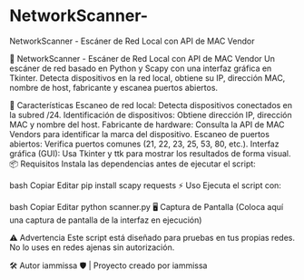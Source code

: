 # NetworkScanner-
NetworkScanner - Escáner de Red Local con API de MAC Vendor

📡 NetworkScanner - Escáner de Red Local con API de MAC Vendor
Un escáner de red basado en Python y Scapy con una interfaz gráfica en Tkinter. Detecta dispositivos en la red local, obtiene su IP, dirección MAC, nombre de host, fabricante y escanea puertos abiertos.

🚀 Características
Escaneo de red local: Detecta dispositivos conectados en la subred /24.
Identificación de dispositivos: Obtiene dirección IP, dirección MAC y nombre del host.
Fabricante de hardware: Consulta la API de MAC Vendors para identificar la marca del dispositivo.
Escaneo de puertos abiertos: Verifica puertos comunes (21, 22, 23, 25, 53, 80, etc.).
Interfaz gráfica (GUI): Usa Tkinter y ttk para mostrar los resultados de forma visual.
📦 Requisitos
Instala las dependencias antes de ejecutar el script:

bash
Copiar
Editar
pip install scapy requests
⚡ Uso
Ejecuta el script con:

bash
Copiar
Editar
python scanner.py
🖥️ Captura de Pantalla
(Coloca aquí una captura de pantalla de la interfaz en ejecución)

⚠️ Advertencia
Este script está diseñado para pruebas en tus propias redes. No lo uses en redes ajenas sin autorización.

🛠️ Autor
iammissa 🛡️ | Proyecto creado por iammissa
